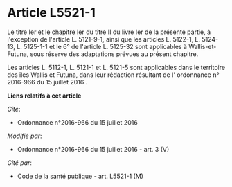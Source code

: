 # Article L5521-1

Le titre Ier et le chapitre Ier du titre II du livre Ier de la présente partie, à l'exception de l'article L. 5121-9-1, ainsi
que les articles L. 5122-1, L. 5124-13, L. 5125-1-1 et le 6° de l'article L. 5125-32 sont applicables à Wallis-et-Futuna,
sous réserve des adaptations prévues au présent chapitre.

Les articles L. 5112-1, L. 5121-1 et L. 5121-5 sont applicables dans le territoire des îles Wallis et Futuna, dans leur
rédaction résultant de l'
ordonnance n° 2016-966 du 15 juillet 2016
.

**Liens relatifs à cet article**

_Cite_:

  - Ordonnance n°2016-966 du 15 juillet 2016

_Modifié par_:

  - Ordonnance n°2016-966 du 15 juillet 2016 - art. 3 (V)

_Cité par_:

  - Code de la santé publique - art. L5521-1 (M)
